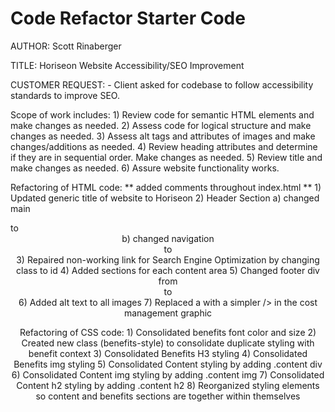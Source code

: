 # Code Refactor Starter Code

AUTHOR: Scott Rinaberger

TITLE: Horiseon Website Accessibility/SEO Improvement

CUSTOMER REQUEST: - Client asked for codebase to follow accessibility standards to improve SEO.

Scope of work includes:
    1) Review code for semantic HTML elements and make changes as needed.
    2) Assess code for logical structure and make changes as needed.
    3) Assess alt tags and attributes of images and make changes/additions as needed.
    4) Review heading attributes and determine if they are in sequential order. Make changes as needed.
    5) Review title and make changes as needed.
    6) Assure website functionality works.

Refactoring of HTML code:
    ** added comments throughout index.html **
    1) Updated generic title of website to Horiseon
    2) Header Section
        a) changed main <div> to <header>
        b) changed navigation <div> to <nav>
    3) Repaired non-working link for Search Engine Optimization by changing class to id
    4) Added sections for each content area
    5) Changed footer div from <div> to <footer>
    6) Added alt text to all images
    7) Replaced a </img> with a simpler /> in the cost management graphic

Refactoring of CSS code:
    1) Consolidated benefits font color and size 
    2) Created new class (benefits-style) to consolidate duplicate styling with benefit context
    3) Consolidated Benefits H3 styling 
    4) Consolidated Benefits img styling
    5) Consolidated Content styling by adding .content div
    6) Consolidated Content img styling by adding .content img
    7) Consolidated Content h2 styling by adding .content h2
    8) Reorganized styling elements so content and benefits sections are together within themselves




    

